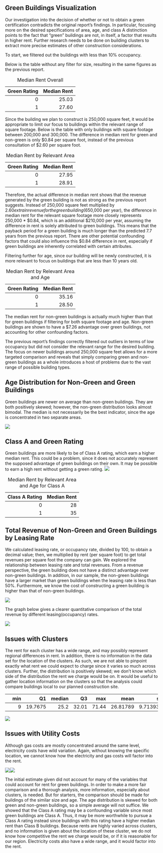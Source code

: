Green Buildings Visualization 
--------------------------

Our investigation into the decision of whether or not to obtain a green
certification contradicts the original report’s findings. In particular,
focusing more on the desired specifications of area, age, and class A
distinction points to the fact that “green” buildings are not, in
itself, a factor that results in higher rent. Further research needs to
be done on building clusters to extract more precise estimates of other
construction considerations.

To start, we filtered out the buildings with less than 10% occupancy.

Below is the table without any filter for size, resulting in the same
figures as the previous report.
<table class="table" style="width: auto !important; ">
<caption>
Median Rent Overall
</caption>
<thead>
<tr>
<th style="text-align:right;">
Green Rating
</th>
<th style="text-align:right;">
Median Rent
</th>
</tr>
</thead>
<tbody>
<tr>
<td style="text-align:right;">
0
</td>
<td style="text-align:right;">
25.03
</td>
</tr>
<tr>
<td style="text-align:right;">
1
</td>
<td style="text-align:right;">
27.60
</td>
</tr>
</tbody>
</table>
Since the building we plan to construct is 250,000 square feet, it would
be appropriate to limit our focus to buildings within the relevant range
of square footage. Below is the table with only buildings with square
footage between 200,000 and 300,000. The difference in median rent for
green and non-green is only $0.84 per square foot, instead of the
previous consultation of $2.60 per square foot.
<table class="table" style="width: auto !important; ">
<caption>
Median Rent by Relevant Area
</caption>
<thead>
<tr>
<th style="text-align:right;">
Green Rating
</th>
<th style="text-align:right;">
Median Rent
</th>
</tr>
</thead>
<tbody>
<tr>
<td style="text-align:right;">
0
</td>
<td style="text-align:right;">
27.95
</td>
</tr>
<tr>
<td style="text-align:right;">
1
</td>
<td style="text-align:right;">
28.91
</td>
</tr>
</tbody>
</table>

Therefore, the actual difference in median rent shows that the revenue
generated by the green building is not as strong as the previous report
suggests. Instead of 250,000 square feet multiplied by $2.60 extra in
revenue for the green building ($650,000 per year), the difference in
median rent for the relevant square footage more closely represents
250,000 \* $0.84, which is an additional $210,000 per year, assuming the
difference in rent is solely attributed to green buildings. This means
that the payback period for a green building is much longer than the
predicted 7.7 years from the previous report. There are other potential
confounding factors that could also influence this $0.84 difference in
rent, especially if green buildings are inherently correlated with
certain attributes.

Filtering further for age, since our building will be newly constructed,
it is more relevant to focus on buildings that are less than 10 years
old.
<table class="table" style="width: auto !important; ">
<caption>
Median Rent by Relevant Area and Age
</caption>
<thead>
<tr>
<th style="text-align:right;">
Green Rating
</th>
<th style="text-align:right;">
Median Rent
</th>
</tr>
</thead>
<tbody>
<tr>
<td style="text-align:right;">
0
</td>
<td style="text-align:right;">
35.16
</td>
</tr>
<tr>
<td style="text-align:right;">
1
</td>
<td style="text-align:right;">
28.50
</td>
</tr>
</tbody>
</table>

The median rent for non-green buildings is actually much higher than
that for green buildings if filtering for both square footage and age.
Non-green buildings are shown to have a $7.26 advantage over green
buildings, not accounting for other confounding factors.

The previous report’s findings correctly filtered out outliers in terms
of low occupancy but did not consider the relevant range for the desired
building. The focus on newer buildings around 250,000 square feet allows
for a more targeted comparison and reveals that simply comparing green
and non-green buildings as a whole introduces a host of problems due to
the vast range of possible building types.

Age Distribution for Non-Green and Green Buildings
--------------------------------------------------

Green buildings are newer on average than non-green buildings. They are
both positively skewed; however, the non-green distribution looks almost
bimodal. The median is not necessarily be the best indicator, since the
age is concentrated in two separate areas.

![](Exercise_1_files/figure-markdown_strict/unnamed-chunk-18-1.png)

Class A and Green Rating
------------------------

Green buildings are more likely to be of Class A rating, which earn a
higher median rent. This could be a problem, since it does not
accurately represent the supposed advantage of green buildings on their
own. It may be possible to earn a high rent without getting a green
rating.
![](Exercise_1_files/figure-markdown_strict/unnamed-chunk-19-1.png)
<table class="table" style="width: auto !important; ">
<caption>
Median Rent by Relevant Area and Age for Class A
</caption>
<thead>
<tr>
<th style="text-align:right;">
Class A Rating
</th>
<th style="text-align:right;">
Median Rent
</th>
</tr>
</thead>
<tbody>
<tr>
<td style="text-align:right;">
0
</td>
<td style="text-align:right;">
28
</td>
</tr>
<tr>
<td style="text-align:right;">
1
</td>
<td style="text-align:right;">
35
</td>
</tr>
</tbody>
</table>

Total Revenue of Non-Green and Green Buildings by Leasing Rate
--------------------------------------------------------------

We calculated leasing rate, or occupancy rate, divided by 100, to obtain
a decimal value; then, we multiplied by rent (per square foot) to get
total revenues per square foot the company can gain. We explored the
relationship between leasing rate and total revenues. From a revenue
perspective, the green building does not have a distinct advantage over
non-green buildings. In addition, in our sample, the non-green buildings
have a larger market than green buildings when the leasing rate is less
than 50%. Furthermore, we know the cost of constructing a green building
is higher than that of non-green buildings.

![](Exercise_1_files/figure-markdown_strict/unnamed-chunk-20-1.png)

The graph below gives a clearer quantitative comparison of the total
revenue by different leasing(occupancy) rates.

![](Exercise_1_files/figure-markdown_strict/unnamed-chunk-21-1.png)

Issues with Clusters
--------------------

The rent for each cluster has a wide range, and may possibly represent
regional differences in rent. In addition, there is no information in
the data set for the location of the clusters. As such, we are not able
to pinpoint exactly what rent we could expect to charge since it varies
so much across clusters. Further, the distribution is positively skewed;
we don’t know which side of the distribution the rent we charge would be
on. It would be useful to gather location information on the clusters so
that the analysis could compare buildings local to our planned
construction site.

<table class="table" style="margin-left: auto; margin-right: auto;">
<thead>
<tr>
<th style="text-align:left;">
</th>
<th style="text-align:right;">
min
</th>
<th style="text-align:right;">
Q1
</th>
<th style="text-align:right;">
median
</th>
<th style="text-align:right;">
Q3
</th>
<th style="text-align:right;">
max
</th>
<th style="text-align:right;">
mean
</th>
<th style="text-align:right;">
sd
</th>
<th style="text-align:right;">
n
</th>
<th style="text-align:right;">
missing
</th>
</tr>
</thead>
<tbody>
<tr>
<td style="text-align:left;">
</td>
<td style="text-align:right;">
9
</td>
<td style="text-align:right;">
19.7675
</td>
<td style="text-align:right;">
25.2
</td>
<td style="text-align:right;">
32.01
</td>
<td style="text-align:right;">
71.44
</td>
<td style="text-align:right;">
26.81789
</td>
<td style="text-align:right;">
9.713931
</td>
<td style="text-align:right;">
691
</td>
<td style="text-align:right;">
0
</td>
</tr>
</tbody>
</table>

![](Exercise_1_files/figure-markdown_strict/unnamed-chunk-22-1.png)

Issues with Utility Costs
-------------------------

Although gas costs are mostly concentrated around the same level,
electricity costs have wild variation. Again, without knowing the
specific location, we cannot know how the electricity and gas costs will
factor into the rent.

![](Exercise_1_files/figure-markdown_strict/unnamed-chunk-23-1.png)![](Exercise_1_files/figure-markdown_strict/unnamed-chunk-23-2.png)

The initial estimate given did not account for many of the variables
that could account for rent for green buildings. In order to make a more
fair comparison and a thorough analysis, more information, especially
about clusters, is needed. But for starters, the comparison should be
made for buildings of the similar size and age. The age distribution is
skewed for both green and non-green buildings, so a simple average will
not suffice. We showed that the Class A rating may be a confounding
variable since most green buildings are Class A. Thus, it may be more
worthwhile to pursue a Class A rating instead since buildings with this
rating have a higher median rent than Class B buildings. Because rents
are highly varied across clusters, and no information is given about the
location of these cluster, we do not know how competitive the rent we
charge would be, or if it is reasonable for our region. Electricity
costs also have a wide range, and it would factor into the rent.
